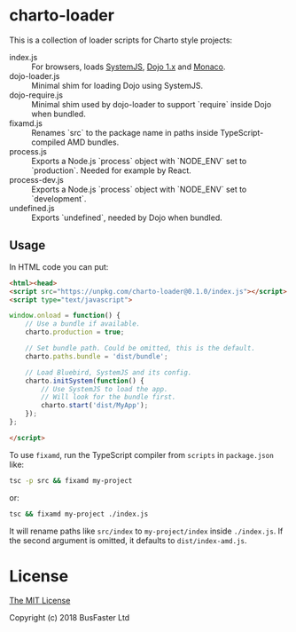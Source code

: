 # charto-loader

This is a collection of loader scripts for Charto style projects:

<dl>
<dt>index.js</dt>
<dd>For browsers, loads <a href="https://github.com/systemjs/systemjs">SystemJS</a>,
<a href="https://github.com/dojo/dojo">Dojo 1.x</a> and
<a href="https://github.com/Microsoft/monaco-editor">Monaco</a>.</dd>
<dt>dojo-loader.js</dt>
<dd>Minimal shim for loading Dojo using SystemJS.</dd>
<dt>dojo-require.js</dt>
<dd>Minimal shim used by dojo-loader to support `require` inside Dojo when bundled.</dd>
<dt>fixamd.js</dt>
<dd>Renames `src` to the package name in paths inside TypeScript-compiled AMD bundles.</dd>
<dt>process.js</dt>
<dd>Exports a Node.js `process` object with `NODE_ENV` set to `production`. Needed for example by React.</dd>
<dt>process-dev.js</dt>
<dd>Exports a Node.js `process` object with `NODE_ENV` set to `development`.</dd>
<dt>undefined.js</dt>
<dd>Exports `undefined`, needed by Dojo when bundled.</dd>
</dl>

## Usage

In HTML code you can put:

```HTML
<html><head>
<script src="https://unpkg.com/charto-loader@0.1.0/index.js"></script>
<script type="text/javascript">

window.onload = function() {
	// Use a bundle if available.
	charto.production = true;

	// Set bundle path. Could be omitted, this is the default.
	charto.paths.bundle = 'dist/bundle';

	// Load Bluebird, SystemJS and its config.
	charto.initSystem(function() {
		// Use SystemJS to load the app.
		// Will look for the bundle first.
		charto.start('dist/MyApp');
	});
};

</script>
```

To use `fixamd`, run the TypeScript compiler from `scripts` in `package.json` like:

```bash
tsc -p src && fixamd my-project
```

or:

```bash
tsc && fixamd my-project ./index.js
```

It will rename paths like `src/index` to `my-project/index` inside `./index.js`.
If the second argument is omitted, it defaults to `dist/index-amd.js`.

# License

[The MIT License](https://raw.githubusercontent.com/charto/charto-loader/master/LICENSE)

Copyright (c) 2018 BusFaster Ltd
